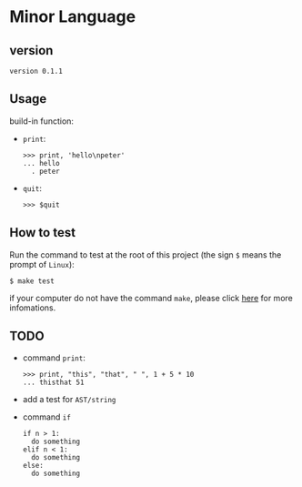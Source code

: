 # Minor Language

## version

```text
version 0.1.1
```

## Usage

build-in function:

- `print`:
  ```
  >>> print, 'hello\npeter'
  ... hello
    . peter
  ```
- `quit`:
  ```
  >>> $quit
  ```

## How to test
Run the command to test at the root of this project (the sign `$` means the
prompt of `Linux`):
```shell
$ make test
```

if your computer do not have the command `make`, please click
[here](https://www.gnu.org/software/make/) for more infomations.

## TODO

- command `print`:
  ```minor
  >>> print, "this", "that", " ", 1 + 5 * 10
  ... thisthat 51
  ```

- add a test for `AST/string`

- command `if`
  ```minor
  if n > 1:
    do something
  elif n < 1:
    do something
  else:
    do something
  ```
